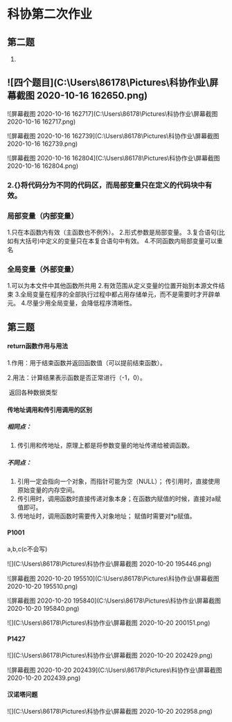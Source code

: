 #                                    科协第二次作业

## 第二题

1.

## ![四个题目](C:\Users\86178\Pictures\科协作业\屏幕截图 2020-10-16 162650.png)

![屏幕截图 2020-10-16 162717](C:\Users\86178\Pictures\科协作业\屏幕截图 2020-10-16 162717.png)

![屏幕截图 2020-10-16 162739](C:\Users\86178\Pictures\科协作业\屏幕截图 2020-10-16 162739.png)

![屏幕截图 2020-10-16 162804](C:\Users\86178\Pictures\科协作业\屏幕截图 2020-10-16 162804.png)

### 2.{}将代码分为不同的代码区，而局部变量只在定义的代码块中有效。

###       局部变量（内部变量）

   1.只在本函数内有效（主函数也不例外）。
   2.形式参数是局部变量。
   3.复合语句(比如有大括号)中定义的变量只在本复合语句中有效。
   4.不同函数内局部变量可以重名

###      全局变量（外部变量）

   1.可以为本文件中其他函数所共用
   2.有效范围从定义变量的位置开始到本源文件结束
   3.全局变量在程序的全部执行过程中都占用存储单元，而不是需要时才开辟单元。
   4.尽量少用全局变量，会降低程序清晰性。







## 第三题

#### return函数作用与用法

1.作用：用于结束函数并返回函数值（可以提前结束函数）。

2.用法：计算结果表示函数是否正常进行（-1，0）。

​               返回各种数据类型

#### 传地址调用和传引用调用的区别

##### 相同点：

1. 传引用和传地址，原理上都是将参数变量的地址传递给被调函数。

##### 不同点：

1. 引用一定会指向一个对象，而指针可能为空（NULL）； 传引用时，直接使用原始变量的内存空间。
2. 传引用时，调用函数时直接传递对象本身；在函数内赋值的时候，直接对a赋值即可。
3. 传地址时，调用函数时需要传入对象地址； 赋值时需要对*p赋值。

#### P1001

a,b,c(c不会写)

![](C:\Users\86178\Pictures\科协作业\屏幕截图 2020-10-20 195446.png)

![屏幕截图 2020-10-20 195510](C:\Users\86178\Pictures\科协作业\屏幕截图 2020-10-20 195510.png)

![屏幕截图 2020-10-20 195840](C:\Users\86178\Pictures\科协作业\屏幕截图 2020-10-20 195840.png)

![](C:\Users\86178\Pictures\科协作业\屏幕截图 2020-10-20 200151.png)





#### P1427

![](C:\Users\86178\Pictures\科协作业\屏幕截图 2020-10-20 202429.png)

![屏幕截图 2020-10-20 202439](C:\Users\86178\Pictures\科协作业\屏幕截图 2020-10-20 202439.png)



#### 汉诺塔问题

![](C:\Users\86178\Pictures\科协作业\屏幕截图 2020-10-20 202958.png)